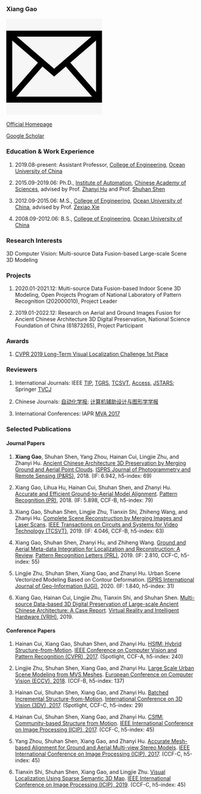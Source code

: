 ### Xiang Gao

[<img src="/email.jpg">](http://coe.ouc.edu.cn/2019/0925/c9094a269793/page.htm)

[Official Homepage](http://coe.ouc.edu.cn/2019/0925/c9094a269793/page.htm)

[Google Scholar](https://scholar.google.com/citations?user=TFihLXoAAAAJ&hl=zh-CN)

### Education & Work Experience

1. 2019.08-present: Assistant Professor, [College of Engineering](http://coe.ouc.edu.cn/), [Ocean University of China](http://www.ouc.edu.cn/)

2. 2015.09-2019.06: Ph.D., [Institute of Automation](http://www.ia.cas.cn/), [Chinese Academy of Sciences](http://www.cas.cn/), advised by Prof. [Zhanyi Hu](http://vision.ia.ac.cn/zh/faculty/zyhu/index.html) and Prof. [Shuhan Shen](http://vision.ia.ac.cn/Faculty/shshen/index.htm)

3. 2012.09-2015.06: M.S., [College of Engineering](http://coe.ouc.edu.cn/), [Ocean University of China](http://www.ouc.edu.cn/), advised by Prof. [Zexiao Xie](http://coe.ouc.edu.cn/2017/0504/c9094a63878/page.htm)

4. 2008.09-2012.06: B.S., [College of Engineering](http://coe.ouc.edu.cn/), [Ocean University of China](http://www.ouc.edu.cn/)

### Research Interests

3D Computer Vision: Multi-source Data Fusion-based Large-scale Scene 3D Modeling

### Projects

1. 2020.01-2021.12: Multi-source Data Fusion-based Indoor Scene 3D Modeling, Open Projects Program of National Laboratory of Pattern Recognition (202000010), Project Leader

2. 2019.01-2022.12: Research on Aerial and Ground Images Fusion for Ancient Chinese Architecture 3D Digital Preservation, National Science Foundation of China (61873265), Project Participant

### Awards

1. [CVPR 2019 Long-Term Visual Localization Challenge 1st Place](https://sites.google.com/view/ltvl2019)

### Reviewers

1. International Journals: IEEE [TIP](https://ieeexplore.ieee.org/xpl/RecentIssue.jsp?punumber=83), [TGRS](https://ieeexplore.ieee.org/xpl/RecentIssue.jsp?punumber=36), [TCSVT](https://ieeexplore.ieee.org/xpl/RecentIssue.jsp?punumber=76), [Access](https://ieeexplore.ieee.org/xpl/RecentIssue.jsp?punumber=6287639), [JSTARS](https://ieeexplore.ieee.org/xpl/RecentIssue.jsp?punumber=4609443); Springer [TVCJ](https://www.springer.com/journal/371/)

2. Chinese Journals: [自动化学报](http://www.aas.net.cn/); [计算机辅助设计与图形学学报](http://www.jcad.cn/jcadcms/news/100000/index.shtml)

3. International Conferences: IAPR [MVA 2017](http://www.mva-org.jp/mva2017/)

### Selected Publications

#### Journal Papers

1. <strong>Xiang Gao</strong>, Shuhan Shen, Yang Zhou, Hainan Cui, Lingjie Zhu, and Zhanyi Hu. [Ancient Chinese Architecture 3D Preservation by Merging Ground and Aerial Point Clouds](https://www.sciencedirect.com/sdfe/reader/pii/S092427161830131X/pdf). [ISPRS Journal of Photogrammetry and Remote Sensing (P&RS)](https://www.sciencedirect.com/journal/isprs-journal-of-photogrammetry-and-remote-sensing), 2018. (IF: 6.942, h5-index: 69)

2. Xiang Gao, Lihua Hu, Hainan Cui, Shuhan Shen, and Zhanyi Hu. [Accurate and Efficient Ground-to-Aerial Model Alignment](https://www.sciencedirect.com/sdfe/reader/pii/S0031320317304570/pdf). [Pattern Recognition (PR)](https://www.sciencedirect.com/journal/pattern-recognition), 2018. (IF: 5.898, CCF-B, h5-index: 79)

3. Xiang Gao, Shuhan Shen, Lingjie Zhu, Tianxin Shi, Zhiheng Wang, and Zhanyi Hu. [Complete Scene Reconstruction by Merging Images and Laser Scans](https://ieeexplore.ieee.org/stamp/stamp.jsp?tp=&arnumber=8850072). [IEEE Transactions on Circuits and Systems for Video Technology (TCSVT)](https://ieeexplore.ieee.org/xpl/RecentIssue.jsp?punumber=76), 2019. (IF: 4.046, CCF-B, h5-index: 63)

4. Xiang Gao, Shuhan Shen, Zhanyi Hu, and Zhiheng Wang. [Ground and Aerial Meta-data Integration for Localization and Reconstruction: A Review](https://www.sciencedirect.com/sdfe/reader/pii/S0167865518303544/pdf). [Pattern Recognition Letters (PRL)](https://www.sciencedirect.com/journal/pattern-recognition-letters), 2019. (IF: 2.810, CCF-C, h5-index: 55)

5. Lingjie Zhu, Shuhan Shen, Xiang Gao, and Zhanyi Hu. Urban Scene Vectorized Modeling Based on Contour Deformation. [ISPRS International Journal of Geo-Information (IJGI)](https://www.mdpi.com/journal/ijgi), 2020. (IF: 1.840, h5-index: 31)

6. Xiang Gao, Hainan Cui, Lingjie Zhu, Tianxin Shi, and Shuhan Shen. [Multi-source Data-based 3D Digital Preservation of Large-scale Ancient Chinese Architecture: A Case Report](https://www.sciencedirect.com/sdfe/reader/pii/S2096579619300671/pdf). [Virtual Reality and Intelligent Hardware (VRIH)](https://www.sciencedirect.com/journal/virtual-reality-and-intelligent-hardware), 2019.

#### Conference Papers

1. Hainan Cui, Xiang Gao, Shuhan Shen, and Zhanyi Hu. [HSfM: Hybrid Structure-from-Motion](https://ieeexplore.ieee.org/stamp/stamp.jsp?tp=&arnumber=8099740). [IEEE Conference on Computer Vision and Pattern Recognition (CVPR), 2017](http://cvpr2017.thecvf.com/). (Spotlight, CCF-A, h5-index: 240)

2. Lingjie Zhu, Shuhan Shen, Xiang Gao, and Zhanyi Hu. [Large Scale Urban Scene Modeling from MVS Meshes](https://link.springer.com/content/pdf/10.1007%2F978-3-030-01252-6_38.pdf). [European Conference on Computer Vision (ECCV), 2018](https://eccv2018.org/). (CCF-B, h5-index: 137)

3. Hainan Cui, Shuhan Shen, Xiang Gao, and Zhanyi Hu. [Batched Incremental Structure-from-Motion](https://ieeexplore.ieee.org/stamp/stamp.jsp?tp=&arnumber=8374573). [International Conference on 3D Vision (3DV), 2017](http://irc.cs.sdu.edu.cn/3dv/index.html). (Spotlight, CCF-C, h5-index: 29)

4. Hainan Cui, Shuhan Shen, Xiang Gao, and Zhanyi Hu. [CSfM: Community-based Structure from Motion](https://ieeexplore.ieee.org/stamp/stamp.jsp?tp=&arnumber=8297137). [IEEE International Conference on Image Processing (ICIP), 2017](http://www.2017.ieeeicip.org/). (CCF-C, h5-index: 45)

5. Yang Zhou, Shuhan Shen, Xiang Gao, and Zhanyi Hu. [Accurate Mesh-based Alignment for Ground and Aerial Multi-view Stereo Models](https://ieeexplore.ieee.org/stamp/stamp.jsp?tp=&arnumber=8296758). [IEEE International Conference on Image Processing (ICIP), 2017](http://www.2017.ieeeicip.org/). (CCF-C, h5-index: 45)

6. Tianxin Shi, Shuhan Shen, Xiang Gao, and Lingjie Zhu. [Visual Localization Using Sparse Semantic 3D Map](https://ieeexplore.ieee.org/stamp/stamp.jsp?tp=&arnumber=8802957). [IEEE International Conference on Image Processing (ICIP), 2019](http://2019.ieeeicip.org/). (CCF-C, h5-index: 45)
